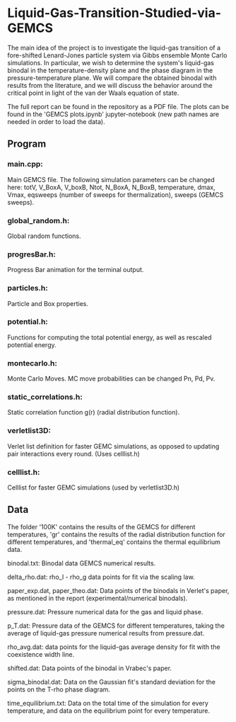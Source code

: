 # Liquid-Gas-Transition-Studied-via-GEMCS
The main idea of the project is to investigate the liquid-gas transition of a fore-shifted Lenard-Jones particle system via Gibbs ensemble Monte Carlo simulations.
In particular, we wish to determine the system's liquid-gas binodal in the temperature-density plane and the phase diagram in the pressure-temperature plane.
We will compare the obtained binodal with results from the literature, and we will discuss the behavior around the critical point in light of the van der Waals
equation of state.

The full report can be found in the repository as a PDF file. The plots can be found in the 'GEMCS plots.ipynb' jupyter-notebook (new path names are needed in order to load the data).

## Program
### main.cpp:
Main GEMCS file.
The following simulation parameters can be changed here: totV, V_BoxA, V_boxB, Ntot, N_BoxA, N_BoxB, temperature, dmax, Vmax, eqsweeps (number of sweeps for thermalization), sweeps (GEMCS sweeps).

### global_random.h:
Global random functions.

### progresBar.h:
Progress Bar animation for the terminal output.

### particles.h:
Particle and Box properties.

### potential.h:
Functions for computing the total potential energy, as well as rescaled potential energy.

### montecarlo.h:
Monte Carlo Moves. MC move probabilities can be changed Pn, Pd, Pv.

### static_correlations.h:
Static correlation function g(r) (radial distribution function).

### verletlist3D:
Verlet list definition for faster GEMC simulations, as opposed to updating pair interactions every round. (Uses celllist.h)

### celllist.h:
Celllist for faster GEMC simulations (used by verletlist3D.h)

## Data
The folder '100K' contains the results of the GEMCS for different temperatures, 'gr' contains the results of the radial distribution function for different temperatures, and 'thermal_eq' contains the thermal equilibrium data.

binodal.txt: Binodal data GEMCS numerical results.

delta_rho.dat: rho_l - rho_g data points for fit via the scaling law.

paper_exp.dat, paper_theo.dat: Data points of the binodals in Verlet's paper, as mentioned in the report (experimental/numerical binodals).

pressure.dat: Pressure numerical data for the gas and liquid phase.

p_T.dat: Pressure data of the GEMCS for different temperatures, taking the average of liquid-gas pressure numerical results from pressure.dat.

rho_avg.dat: data points for the liquid-gas average density for fit with the coexistence width line.

shifted.dat: Data points of the binodal in Vrabec's paper.

sigma_binodal.dat: Data on the Gaussian fit's standard deviation for the points on the T-rho phase diagram.

time_equilibrium.txt: Data on the total time of the simulation for every temperature, and data on the equilibrium point for every temperature.
